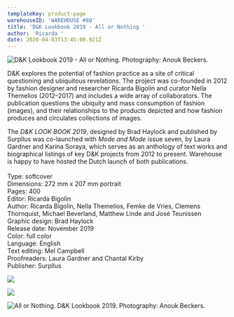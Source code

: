 ```yaml
---
templateKey: product-page
warehouseID: 'WAREHOUSE #88'
title: 'D&K Lookbook 2019 - All or Nothing '
author: 'Ricarda '
date: 2020-04-03T13:45:00.921Z
---
```

![D&K Lookbook 2019 - All or Nothing. Photography: Anouk Beckers. ](/img/09_d-k_mode-mode_photo_anoukbeckers.jpg "D&K Lookbook 2019 - All or Nothing. Photography: Anouk Beckers. ")

D&K explores the potential of fashion practice as a site of critical questioning and ubiquitous revelations. The project was co-founded in 2012 by fashion designer and researcher Ricarda Bigolin and curator Nella Themelios (2012–2017) and includes a wide array of collaborators. The publication questions the ubiquity and mass consumption of fashion (images), and their relationships to the products depicted and how fashion produces and circulates collections of images.

The *D&K LOOK BOOK 2019*, designed by Brad Haylock and published by Surpllus was co-launched with *Mode and Mode* issue seven, by Laura Gardner and Karina Soraya, which serves as an anthology of text works and biographical listings of key D&K projects from 2012 to present. Warehouse is happy to have hosted the Dutch launch of both publications.\
\
Type: softcover\
Dimensions: 272 mm x 207 mm portrait\
Pages: 400\
Editor: Ricarda Bigolin\
Author: Ricarda Bigolin, Nella Themelios, Femke de Vries, Clemens Thornquist, Michael Beverland, Matthew Linde and José Teunissen\
Graphic design: Brad Haylock\
Release date: November 2019\
Color: full color\
Language: English\
Text editing: Mel Campbell\
Proofreaders: Laura Gardner and Chantal Kirby\
Publisher: Surpllus

![](/img/06_d-k_mode-mode_photo_anoukbeckers.jpg)

![](/img/10_d-k_mode-mode_photo_anoukbeckers.jpg)

![All or Nothing. D&K Lookbook 2019. Photography: Anouk Beckers. ](/img/11_d-k_mode-mode_photo_anoukbeckers.jpg "All or Nothing. D&K Lookbook 2019. Photography: Anouk Beckers. ")